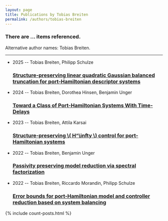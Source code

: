 ```yaml
---
layout: page
title: Publications by Tobias Breiten
permalink: /authors/tobias-breiten
---
```


<h3 id="number-posts">There are ... items referenced.</h3>
<p id='info-authors'>Alternative author names: Tobias Breiten.</p>
<hr />
<ul class="post-list">
<li><span class='post-meta'>2025 -- Tobias Breiten, Philipp Schulze</span><h3><a class='post-link' href="{{ site.baseurl }}/structure-preserving-linear-quadratic-gaussian-balanced-truncation-for-port-hamiltonian-descriptor-systems">Structure-preserving linear quadratic Gaussian balanced truncation for port-Hamiltonian descriptor systems</a></h3></li>
<li><span class='post-meta'>2024 -- Tobias Breiten, Dorothea Hinsen, Benjamin Unger</span><h3><a class='post-link' href="{{ site.baseurl }}/toward-a-class-of-port-hamiltonian-systems-with-time-delays">Toward a Class of Port-Hamiltonian Systems With Time-Delays</a></h3></li>
<li><span class='post-meta'>2023 -- Tobias Breiten, Attila Karsai</span><h3><a class='post-link' href="{{ site.baseurl }}/structure-preserving-h-infty-control-for-port-hamiltonian-systems">Structure-preserving \( H^\infty \) control for port-Hamiltonian systems</a></h3></li>
<li><span class='post-meta'>2022 -- Tobias Breiten, Benjamin Unger</span><h3><a class='post-link' href="{{ site.baseurl }}/passivity-preserving-model-reduction-via-spectral-factorization">Passivity preserving model reduction via spectral factorization</a></h3></li>
<li><span class='post-meta'>2022 -- Tobias Breiten, Riccardo Morandin, Philipp Schulze</span><h3><a class='post-link' href="{{ site.baseurl }}/error-bounds-for-port-hamiltonian-model-and-controller-reduction-based-on-system-balancing">Error bounds for port-Hamiltonian model and controller reduction based on system balancing</a></h3></li>

</ul>
{% include count-posts.html %}
